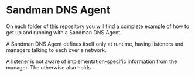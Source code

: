 # Sandman DNS Agent

On each folder of this repository you will find a complete example of how to get up and running with a Sandman DNS Agent.

A Sandman DNS Agent defines itself only at runtime, having listeners and managers talking to each over a network.

A listener is not aware of implementation-specific information from the manager. The otherwise also holds.


